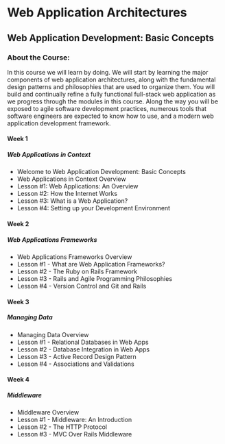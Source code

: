 # Web Application Architectures
## Web Application Development: Basic Concepts
### About the Course:
In this course we will learn by doing.  We will start by learning the major components of web application architectures, along with the fundamental design patterns and philosophies that are used to organize them.  You will build and continually refine a fully functional full-stack web application as we progress through the modules in this course.  Along the way you will be exposed to agile software development practices, numerous tools that software engineers are expected to know how to use, and a modern web application development framework.

#### Week 1
##### Web Applications in Context
- Welcome to Web Application Development: Basic Concepts
- Web Applications in Context Overview
- Lesson #1: Web Applications: An Overview
- Lesson #2: How the Internet Works
- Lesson #3: What is a Web Application?
- Lesson #4: Setting up your Development Environment

#### Week 2
##### Web Applications Frameworks
- Web Applications Frameworks Overview
- Lesson #1 - What are Web Application Frameworks?
- Lesson #2 - The Ruby on Rails Framework
- Lesson #3 - Rails and Agile Programming Philosophies
- Lesson #4 - Version Control and Git and Rails

#### Week 3
##### Managing Data
- Managing Data Overview
- Lesson #1 - Relational Databases in Web Apps
- Lesson #2 - Database Integration in Web Apps
- Lesson #3 - Active Record Design Pattern
- Lesson #4 - Associations and Validations

#### Week 4
##### Middleware
- Middleware Overview
- Lesson #1 - Middleware: An Introduction
- Lesson #2 - The HTTP Protocol
- Lesson #3 - MVC Over Rails Middleware
